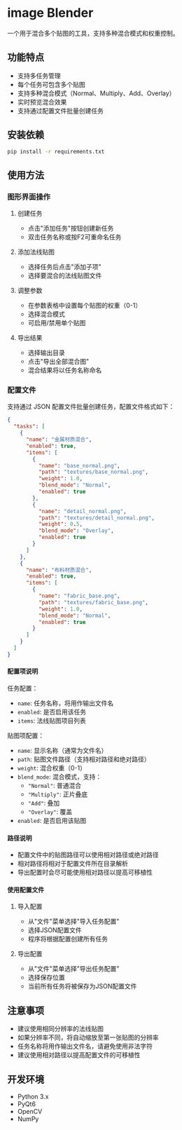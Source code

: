 # image Blender

一个用于混合多个贴图的工具，支持多种混合模式和权重控制。

## 功能特点

- 支持多任务管理
- 每个任务可包含多个贴图
- 支持多种混合模式（Normal、Multiply、Add、Overlay）
- 实时预览混合效果
- 支持通过配置文件批量创建任务

## 安装依赖

```bash
pip install -r requirements.txt
```

## 使用方法

### 图形界面操作

1. 创建任务
   - 点击"添加任务"按钮创建新任务
   - 双击任务名称或按F2可重命名任务

2. 添加法线贴图
   - 选择任务后点击"添加子项"
   - 选择要混合的法线贴图文件

3. 调整参数
   - 在参数表格中设置每个贴图的权重（0-1）
   - 选择混合模式
   - 可启用/禁用单个贴图

4. 导出结果
   - 选择输出目录
   - 点击"导出全部混合图"
   - 混合结果将以任务名称命名

### 配置文件

支持通过 JSON 配置文件批量创建任务，配置文件格式如下：

```json
{
  "tasks": [
    {
      "name": "金属材质混合",
      "enabled": true,
      "items": [
        {
          "name": "base_normal.png",
          "path": "textures/base_normal.png",
          "weight": 1.0,
          "blend_mode": "Normal",
          "enabled": true
        },
        {
          "name": "detail_normal.png",
          "path": "textures/detail_normal.png",
          "weight": 0.5,
          "blend_mode": "Overlay",
          "enabled": true
        }
      ]
    },
    {
      "name": "布料材质混合",
      "enabled": true,
      "items": [
        {
          "name": "fabric_base.png",
          "path": "textures/fabric_base.png",
          "weight": 1.0,
          "blend_mode": "Normal",
          "enabled": true
        }
      ]
    }
  ]
}
```

#### 配置项说明

任务配置：
- `name`: 任务名称，将用作输出文件名
- `enabled`: 是否启用该任务
- `items`: 法线贴图项目列表

贴图项配置：
- `name`: 显示名称（通常为文件名）
- `path`: 贴图文件路径（支持相对路径和绝对路径）
- `weight`: 混合权重（0-1）
- `blend_mode`: 混合模式，支持：
  - `"Normal"`: 普通混合
  - `"Multiply"`: 正片叠底
  - `"Add"`: 叠加
  - `"Overlay"`: 覆盖
- `enabled`: 是否启用该贴图

#### 路径说明

- 配置文件中的贴图路径可以使用相对路径或绝对路径
- 相对路径将相对于配置文件所在目录解析
- 导出配置时会尽可能使用相对路径以提高可移植性

#### 使用配置文件

1. 导入配置
   - 从"文件"菜单选择"导入任务配置"
   - 选择JSON配置文件
   - 程序将根据配置创建所有任务

2. 导出配置
   - 从"文件"菜单选择"导出任务配置"
   - 选择保存位置
   - 当前所有任务将被保存为JSON配置文件

## 注意事项

- 建议使用相同分辨率的法线贴图
- 如果分辨率不同，将自动缩放至第一张贴图的分辨率
- 任务名称将用作输出文件名，请避免使用非法字符
- 建议使用相对路径以提高配置文件的可移植性

## 开发环境

- Python 3.x
- PyQt6
- OpenCV
- NumPy
 
